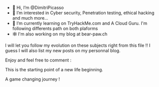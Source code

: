 - 👋 Hi, I’m @DimitriPicasso
- 👀 I’m interested in Cyber security, Penetration testing, ethical hacking and much more...
- 🌱 I’m currently learning on TryHackMe.com and A Cloud Guru. I'm following differents path on both plaforms
- 🕸️ I'm also working on my blog at bear-paw.ch 

I will let you follow my evolution on these subjects right from this file !!
I guess I will also list my new posts on my personnal blog.

Enjoy and feel free to comment :

This is the starting point of a new life beginning.

A game changing journey !

